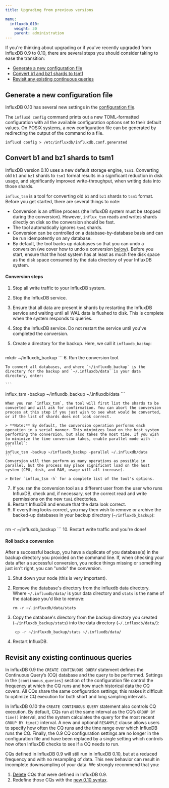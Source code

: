 ```yaml
---
title: Upgrading from previous versions

menu:
  influxdb_010:
    weight: 30
    parent: administration
---
```


If you're thinking about upgrading or if you've recently upgraded from InfluxDB 0.9 to 0.10, there are several steps you should consider taking to ease the transition:

* [Generate a new configuration file](/influxdb/v0.10/administration/upgrading/#generate-a-new-configuration-file)
* [Convert b1 and bz1 shards to tsm1](/influxdb/v0.10/administration/upgrading/#convert-b1-and-bz1-shards-to-tsm1)
* [Revisit any existing continuous queries](/influxdb/v0.10/administration/upgrading/#revisit-any-existing-continuous-queries)

## Generate a new configuration file

InfluxDB 0.10 has several new settings in the [configuration file](/influxdb/v0.10/administration/config/).

The `influxd config` command prints out a new TOML-formatted configuration with all the available configuration options set to their default values. On POSIX systems, a new configuration file can be generated by redirecting the output of the command to a file.

```
influxd config > /etc/influxdb/influxdb.conf.generated
```

## Convert b1 and bz1 shards to tsm1
InfluxDB version 0.10 uses a new default storage engine, `tsm1`.
Converting old `b1` and `bz1` shards to `tsm1` format results in a significant reduction in disk usage, and significantly improved write-throughput, when writing data into those shards.

`influx_tsm` is a tool for converting old `b1` and `bz1` shards to `tsm1` format. Before you get started, there are several things to note:

* Conversion is an offline process (the InfluxDB system must be stopped during the conversion). However, `influx_tsm` reads and writes shards directly on disk so the conversion should be fast.
* The tool automatically ignores `tsm1` shards.
* Conversion can be controlled on a database-by-database basis and can be run idempotently on any database.
* By default, the tool backs up databases so that you can undo a conversion (we cover how to undo a conversion [below](/influxdb/v0.10/administration/upgrading/#roll-back-a-conversion)). Before you start, ensure that the host system has at least as much free disk space as the disk space consumed by the data directory of your InfluxDB system.

#### Conversion steps

1. Stop all write traffic to your InfluxDB system.
2. Stop the InfluxDB service.
3. Ensure that all data are present in shards by restarting the InfluxDB service and waiting until all WAL data is flushed to disk. This is complete when the system responds to queries.
4. Stop the InfluxDB service. Do not restart the service until you've completed the conversion.
5. Create a directory for the backup. Here, we call it `influxdb_backup`:

    ```
mkdir ~/influxdb_backup
    ```
6. Run the conversion tool.

    To convert all databases, and where `~/influxdb_backup` is the directory for the backup and `~/.influxdb/data` is your data directory, enter:

    ```
influx_tsm -backup ~/influxdb_backup ~/.influxdb/data
    ```

    When you run `influx_tsm`, the tool will first list the shards to be converted and will ask for confirmation. You can abort the conversion process at this step if you just wish to see what would be converted, or if the list of shards does not look correct.

    > **Note:** By default, the conversion operation performs each operation in a serial manner. This minimizes load on the host system performing the conversion, but also takes the most time. If you wish to minimize the time conversion takes, enable parallel mode with `-parallel`:
    ```
    influx_tsm -backup ~/influxdb_backup -parallel ~/.influxdb/data
    ```
    Conversion will then perform as many operations as possible in parallel, but the process may place significant load on the host system (CPU, disk, and RAM, usage will all increase).  

    > Enter `influx_tsm -h` for a complete list of the tool's options.
7. If you ran the conversion tool as a different user from the user who runs InfluxDB, check and, if necessary, set the correct read and write permissions on the new `tsm1` directories.
8. Restart InfluxDB and ensure that the data look correct.
9. If everything looks correct, you may then wish to remove or archive the backed-up databases in your backup directory (`~/influxdb_backup`):
    ```
rm -r ~/influxdb_backup
    ```
10. Restart write traffic and you're done!

#### Roll back a conversion
After a successful backup, you have a duplicate of you database(s) in the backup directory you provided on the command line.
If, when checking your data after a successful conversion, you notice things missing or something just isn't right, you can "undo" the conversion.

1. Shut down your node (this is very important).
2. Remove the database's directory from the influxdb data directory. Where `~/.influxdb/data/` is your data directory and `stats` is the name of the database you'd like to remove:

    ```
    rm -r ~/.influxdb/data/stats
    ```
3. Copy the database's directory from the backup directory you created (`~/influxdb_backup/stats`) into the data directory (`~/.influxdb/data/`):

    ```
     cp -r ~/influxdb_backup/stats ~/.influxdb/data/
    ```
4. Restart InfluxDB.

## Revisit any existing continuous queries

In InfluxDB 0.9 the `CREATE CONTINUOUS QUERY` statement defines the Continuous Query’s (CQ) database and the query to be performed. Settings in the `[continuous_queries]` section of the configuration file control the frequency at which the CQ runs and how much historical data the CQ covers. All CQs share the same configuration settings; this makes it difficult to optimize CQ execution for both short and long sampling intervals.

In InfluxDB 0.10 the `CREATE CONTINUOUS QUERY` statement also controls CQ execution. By default, CQs run at the same interval as the CQ’s `GROUP BY time()` interval, and the system calculates the query for the most recent `GROUP BY time()` interval. A new and optional `RESAMPLE` clause allows users to specify how often the CQ runs and the time range over which InfluxDB runs the CQ. Finally, the 0.9 CQ configuration settings are no longer in the configuration file and have been replaced by a single setting which controls how often InfluxDB checks to see if a CQ needs to run.

CQs defined in InfluxDB 0.9 will still run in InfluxDB 0.10, but at a reduced frequency and with no resampling of data. This new behavior can result in incomplete downsampling of your data. We strongly recommend that you:

1. [Delete](/influxdb/v0.10/query_language/continuous_queries/#delete-cqs-with-drop) CQs that were defined in InfluxDB 0.9.
2. Redefine those CQs with the [new 0.10 syntax](/influxdb/v0.10/query_language/continuous_queries/#the-create-continuous-query-statement).
